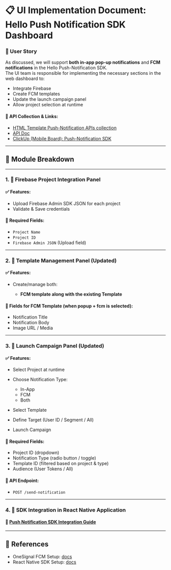 # 📋 UI Implementation Document: Hello Push Notification SDK Dashboard

### 📌 User Story

As discussed, we will support **both in-app pop-up notifications** and **FCM notifications** in the Hello Push-Notification SDK. \
The UI team is responsible for implementing the necessary sections in the web dashboard to:

* Integrate Firebase
* Create FCM templates
* Update the launch campaign panel
* Allow project selection at runtime
#### 🔗 API Collection & Links:

* [HTML Template Push-Notification APIs collection](https://www.postman.com/aman12034876/html-template-push-notification-sdk/collection/t72jg36/html-template-push-notification-sdk?action=share&creator=14559709)
* [API Doc](https://docs.google.com/document/d/1W6i2dg06QkkRNS_DesQYDFk7xBhZCsKJ3udF2ADTaWA/edit?pli=1&tab=t.0#heading=h.v15f9xjhboch)
* [ClickUp (Mobile Board): Push-Notification SDK](https://app.clickup.com/t/86cxkbx9b)

---

## 🧩 Module Breakdown

---

### 1. 🔐 Firebase Project Integration Panel

#### ✅ Features:

* Upload Firebase Admin SDK JSON for each project
* Validate & Save credentials

#### 📄 Required Fields:

* `Project Name`
* `Project ID`
* `Firebase Admin JSON` (Upload field)

---

### 2. 📝 Template Management Panel (Updated)

#### ✅ Features:

* Create/manage both:

  * **FCM template along with the existing Template**


#### 📄 Fields for FCM Template (when popup + fcm is selected):

* Notification Title
* Notification Body
* Image URL / Media

---

### 3. 🚀 Launch Campaign Panel (Updated)

#### ✅ Features:

* Select Project at runtime
* Choose Notification Type:

  * In-App
  * FCM
  * Both
* Select Template
* Define Target (User ID / Segment / All)
* Launch Campaign

#### 📄 Required Fields:

* Project ID (dropdown)
* Notification Type (radio button / toggle)
* Template ID (filtered based on project & type)
* Audience (User Tokens / All)

#### 🔗 API Endpoint:

* `POST /send-notification`

---
### 4. 🔁 SDK Integration in React Native Application
#### 🔗 [Push Notification SDK Integration Guide](https://github.com/ItsAman0P/Documents/blob/main/React%20Native%20HTML%20Push-Notification%20SDK.md)

---

## 📎 References

* OneSignal FCM Setup: [docs](https://documentation.onesignal.com/docs/android-firebase-credentials)
* React Native SDK Setup: [docs](https://documentation.onesignal.com/docs/react-native-sdk-setup)


